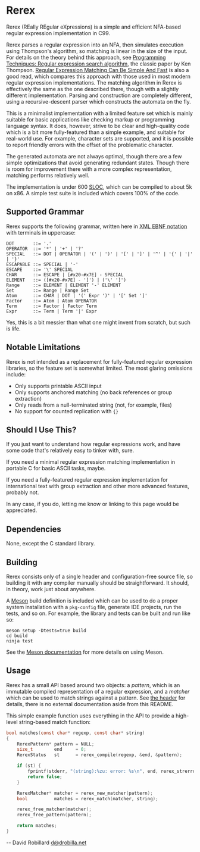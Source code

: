 Rerex
=====

Rerex (REally REgular eXpressions) is a simple and efficient NFA-based regular
expression implementation in C99.

Rerex parses a regular expression into an NFA, then simulates execution using
Thompson's algorithm, so matching is linear in the size of the input.  For
details on the theory behind this approach, see [Programming Techniques:
Regular expression search algorithm], the classic paper by Ken Thompson.
[Regular Expression Matching Can Be Simple And Fast] is also a good read, which
compares this approach with those used in most modern regular expression
implementations.  The matching algorithm in Rerex is effectively the same as
the one described there, though with a slightly different implementation.
Parsing and construction are completely different, using a recursive-descent
parser which constructs the automata on the fly.

This is a minimalist implementation with a limited feature set which is mainly
suitable for basic applications like checking markup or programming language
syntax.  It does, however, strive to be clear and high-quality code which is a
bit more fully-featured than a simple example, and suitable for real-world use.
For example, character sets are supported, and it is possible to report
friendly errors with the offset of the problematic character.

The generated automata are not always optimal, though there are a few simple
optimizations that avoid generating redundant states.  Though there is room for
improvement there with a more complex representation, matching performs
relatively well.

The implementation is under 600 [SLOC][], which can be compiled to about 5k on
x86.  A simple test suite is included which covers 100% of the code.

Supported Grammar
-----------------

Rerex supports the following grammar, written here in [XML EBNF notation][]
with terminals in uppercase:

    DOT       ::= '.'
    OPERATOR  ::= '*' | '+' | '?'
    SPECIAL   ::= DOT | OPERATOR | '(' | ')' | '[' | ']' | '^' | '{' | '|' | '}'
    ESCAPABLE ::= SPECIAL | '-'
    ESCAPE    ::= '\' SPECIAL
    CHAR      ::= ESCAPE | [#x20-#x7E] - SPECIAL
    ELEMENT   ::= ([#x20-#x7E] - ']') | ('\' ']')
    Range     ::= ELEMENT | ELEMENT '-' ELEMENT
    Set       ::= Range | Range Set
    Atom      ::= CHAR | DOT | '(' Expr ')' | '[' Set ']'
    Factor    ::= Atom | Atom OPERATOR
    Term      ::= Factor | Factor Term
    Expr      ::= Term | Term '|' Expr

Yes, this is a bit messier than what one might invent from scratch, but such is
life.

Notable Limitations
-------------------

Rerex is not intended as a replacement for fully-featured regular expression
libraries, so the feature set is somewhat limited.  The most glaring omissions
include:

  - Only supports printable ASCII input
  - Only supports anchored matching (no back references or group extraction)
  - Only reads from a null-terminated string (not, for example, files)
  - No support for counted replication with `{}`

Should I Use This?
------------------

If you just want to understand how regular expressions work, and have some code
that's relatively easy to tinker with, sure.

If you need a minimal regular expression matching implementation in portable C
for basic ASCII tasks, maybe.

If you need a fully-featured regular expression implementation for
international text with group extraction and other more advanced features,
probably not.

In any case, if you do, letting me know or linking to this page would be
appreciated.

Dependencies
------------

None, except the C standard library.

Building
--------

Rerex consists only of a single header and configuration-free source file, so
building it with any compiler manually should be straightforward.  It should,
in theory, work just about anywhere.

A [Meson][] build definition is included which can be used to do a proper
system installation with a `pkg-config` file, generate IDE projects, run the
tests, and so on.  For example, the library and tests can be built and run like
so:

    meson setup -Dtests=true build
    cd build
    ninja test

See the [Meson documentation][] for more details on using Meson.

Usage
-----

Rerex has a small API based around two objects: a _pattern_, which is an
immutable compiled representation of a regular expression, and a _matcher_
which can be used to match strings against a pattern.  See [the
header](include/rerex/rerex.h) for details, there is no external documentation
aside from this README.

This simple example function uses everything in the API to provide a high-level
string-based match function:

```c
bool matches(const char* regexp, const char* string)
{
    RerexPattern* pattern = NULL;
    size_t        end     = 0;
    RerexStatus   st      = rerex_compile(regexp, &end, &pattern);

    if (st) {
        fprintf(stderr, "(string):%zu: error: %s\n", end, rerex_strerror(st));
        return false;
    }

    RerexMatcher* matcher = rerex_new_matcher(pattern);
    bool          matches = rerex_match(matcher, string);

    rerex_free_matcher(matcher);
    rerex_free_pattern(pattern);

    return matches;
}
```

 -- David Robillard <d@drobilla.net>

[XML EBNF notation]: http://www.w3.org/TR/REC-xml/#sec-notation

[SLOC]: https://en.wikipedia.org/wiki/Source_lines_of_code

[Meson]: https://mesonbuild.com/

[Meson documentation]: https://mesonbuild.com/Quick-guide.html

[Programming Techniques: Regular expression search algorithm]: https://dl.acm.org/doi/10.1145/363347.363387

[Regular Expression Matching Can Be Simple And Fast]: https://swtch.com/~rsc/regexp/regexp1.html
